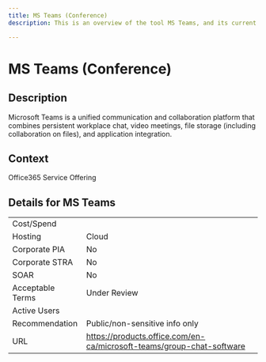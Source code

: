 ```yaml
---
title: MS Teams (Conference)
description: This is an overview of the tool MS Teams, and its current status  within BC Gov.

---
```


# MS Teams (Conference)



## Description
Microsoft Teams is a unified communication and collaboration platform that combines persistent workplace chat, video meetings, file storage (including collaboration on files), and application integration.

## Context
Office365 Service Offering

##  Details for MS Teams

|   |   |
|---|---|
|Cost/Spend   |   |
|Hosting   | Cloud  |
|Corporate PIA   | No  |
|Corporate STRA   | No   |
|SOAR   | No  |
|Acceptable Terms   | Under Review  |
|Active Users   |   |
|Recommendation   |  Public/non-sensitive info only |
|URL   | https://products.office.com/en-ca/microsoft-teams/group-chat-software  |
